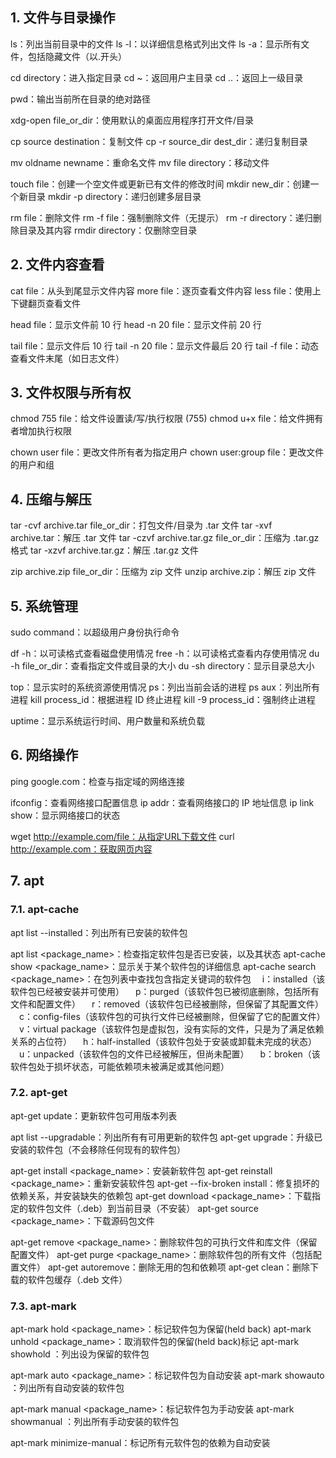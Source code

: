 ## 1. 文件与目录操作

ls：列出当前目录中的文件
ls -l：以详细信息格式列出文件
ls -a：显示所有文件，包括隐藏文件（以.开头）

cd directory：进入指定目录
cd ~：返回用户主目录
cd ..：返回上一级目录

pwd：输出当前所在目录的绝对路径

xdg-open file_or_dir：使用默认的桌面应用程序打开文件/目录

cp source destination：复制文件
cp -r source_dir dest_dir：递归复制目录

mv oldname newname：重命名文件
mv file directory：移动文件

touch file：创建一个空文件或更新已有文件的修改时间
mkdir new_dir：创建一个新目录
mkdir -p directory：递归创建多层目录

rm file：删除文件
rm -f file：强制删除文件（无提示）
rm -r directory：递归删除目录及其内容
rmdir directory：仅删除空目录

## 2. 文件内容查看

cat file：从头到尾显示文件内容
more file：逐页查看文件内容
less file：使用上下键翻页查看文件

head file：显示文件前 10 行
head -n 20 file：显示文件前 20 行

tail file：显示文件后 10 行
tail -n 20 file：显示文件最后 20 行
tail -f file：动态查看文件末尾（如日志文件）

## 3. 文件权限与所有权

chmod 755 file：给文件设置读/写/执行权限 (755)
chmod u+x file：给文件拥有者增加执行权限

chown user file：更改文件所有者为指定用户
chown user:group file：更改文件的用户和组

## 4. 压缩与解压

tar -cvf archive.tar file_or_dir：打包文件/目录为 .tar 文件
tar -xvf archive.tar：解压 .tar 文件
tar -czvf archive.tar.gz file_or_dir：压缩为 .tar.gz 格式
tar -xzvf archive.tar.gz：解压 .tar.gz 文件

zip archive.zip file_or_dir：压缩为 zip 文件
unzip archive.zip：解压 zip 文件

## 5. 系统管理

sudo command：以超级用户身份执行命令

df -h：以可读格式查看磁盘使用情况
free -h：以可读格式查看内存使用情况
du -h file_or_dir：查看指定文件或目录的大小
du -sh directory：显示目录总大小

top：显示实时的系统资源使用情况
ps：列出当前会话的进程
ps aux：列出所有进程
kill process_id：根据进程 ID 终止进程
kill -9 process_id：强制终止进程

uptime：显示系统运行时间、用户数量和系统负载

## 6. 网络操作

ping google.com：检查与指定域的网络连接

ifconfig：查看网络接口配置信息
ip addr：查看网络接口的 IP 地址信息
ip link show：显示网络接口的状态

wget http://example.com/file：从指定URL下载文件
curl http://example.com：获取网页内容

## 7. apt

### 7.1. apt-cache

apt list --installed：列出所有已安装的软件包

apt list <package_name>：检查指定软件包是否已安装，以及其状态
apt-cache show <package_name>：显示关于某个软件包的详细信息
apt-cache search <package_name>：在包列表中查找包含指定关键词的软件包
　i：installed（该软件包已经被安装并可使用）
　p：purged（该软件包已被彻底删除，包括所有文件和配置文件）
　r：removed（该软件包已经被删除，但保留了其配置文件）
　c：config-files（该软件包的可执行文件已经被删除，但保留了它的配置文件）
　v：virtual package（该软件包是虚拟包，没有实际的文件，只是为了满足依赖关系的占位符）
　h：half-installed（该软件包处于安装或卸载未完成的状态）
　u：unpacked（该软件包的文件已经被解压，但尚未配置）
　b：broken（该软件包处于损坏状态，可能依赖项未被满足或其他问题）

### 7.2. apt-get

apt-get update：更新软件包可用版本列表

apt list --upgradable：列出所有有可用更新的软件包
apt-get upgrade：升级已安装的软件包（不会移除任何现有的软件包）

apt-get install <package_name>：安装新软件包
apt-get reinstall <package_name>：重新安装软件包
apt-get --fix-broken install：修复损坏的依赖关系，并安装缺失的依赖包
apt-get download <package_name>：下载指定的软件包文件（.deb）到当前目录（不安装）
apt-get source <package_name>：下载源码包文件

apt-get remove <package_name>：删除软件包的可执行文件和库文件（保留配置文件）
apt-get purge <package_name>：删除软件包的所有文件（包括配置文件）
apt-get autoremove：删除无用的包和依赖项
apt-get clean：删除下载的软件包缓存（.deb 文件）

### 7.3. apt-mark

apt-mark hold <package_name>：标记软件包为保留(held back)
apt-mark unhold <package_name>：取消软件包的保留(held back)标记
apt-mark showhold ：列出设为保留的软件包

apt-mark auto <package_name>：标记软件包为自动安装
apt-mark showauto ：列出所有自动安装的软件包

apt-mark manual <package_name>：标记软件包为手动安装
apt-mark showmanual ：列出所有手动安装的软件包

apt-mark minimize-manual：标记所有元软件包的依赖为自动安装
